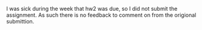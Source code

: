 I was sick during the week that hw2 was due, so I did not submit the assignment.
As such there is no feedback to comment on from the origional submittion.